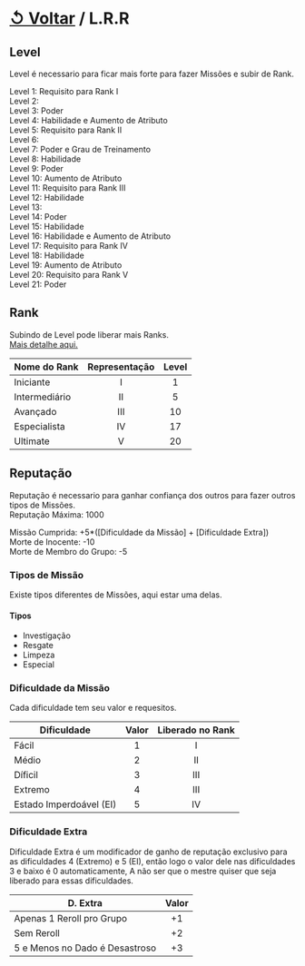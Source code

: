 # [↺ Voltar](../Player.md) / L.R.R

## Level

Level é necessario para ficar mais forte para fazer Missões e subir de Rank.

Level 1: Requisito para Rank I  
Level 2:  
Level 3: Poder  
Level 4: Habilidade e Aumento de Atributo  
Level 5: Requisito para Rank II  
Level 6:  
Level 7: Poder e Grau de Treinamento  
Level 8: Habilidade  
Level 9: Poder  
Level 10: Aumento de Atributo  
Level 11: Requisito para Rank III  
Level 12: Habilidade  
Level 13:  
Level 14: Poder  
Level 15: Habilidade  
Level 16: Habilidade e Aumento de Atributo  
Level 17: Requisito para Rank IV  
Level 18: Habilidade  
Level 19: Aumento de Atributo  
Level 20: Requisito para Rank V  
Level 21: Poder  

## Rank

Subindo de Level pode liberar mais Ranks.  
[Mais detalhe aqui.](./Classes.md)

| Nome do Rank  | Representação | Level |
| ------------- | :-----------: | :---: |
| Iniciante     |       I       |   1   |
| Intermediário |      II       |   5   |
| Avançado      |      III      |  10   |
| Especialista  |      IV       |  17   |
| Ultimate      |       V       |  20   |

## Reputação

Reputação é necessario para ganhar confiança dos outros para fazer outros tipos de Missões.  
Reputação Máxima: 1000

Missão Cumprida: +5*([Dificuldade da Missão] + [Dificuldade Extra])  
Morte de Inocente: -10  
Morte de Membro do Grupo: -5

### Tipos de Missão

Existe tipos diferentes de Missões, aqui estar uma delas.

#### Tipos

- Investigação
- Resgate
- Limpeza
- Especial

### Dificuldade da Missão

Cada dificuldade tem seu valor e requesitos.

|       Dificuldade       | Valor | Liberado no Rank |
| ----------------------- | :---: | :--------------: |
| Fácil                   |   1   |        I         |
| Médio                   |   2   |        II        |
| Díficil                 |   3   |       III        |
| Extremo                 |   4   |       III        |
| Estado Imperdoável (EI) |   5   |        IV        |

### Dificuldade Extra

Dificuldade Extra é um modificador de ganho de reputação exclusivo para as dificuldades 4 (Extremo) e 5 (EI), então logo o valor dele nas dificuldades 3 e baixo é 0 automaticamente, A não ser que o mestre quiser que seja liberado para essas dificuldades.

|            D. Extra            | Valor |
| ------------------------------ | :---: |
| Apenas 1 Reroll pro Grupo      |  +1   |
| Sem Reroll                     |  +2   |
| 5 e Menos no Dado é Desastroso |  +3   |
